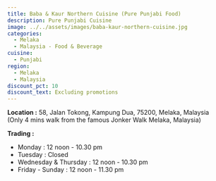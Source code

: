 ```yaml
---
title: Baba & Kaur Northern Cuisine (Pure Punjabi Food)
description: Pure Punjabi Cuisine
image: ../../assets/images/baba-kaur-northern-cuisine.jpg
categories:
  - Melaka
  - Malaysia - Food & Beverage
cuisine:
  - Punjabi
region:
  - Melaka
  - Malaysia
discount_pct: 10
discount_text: Excluding promotions
---
```

**Location :** 58, Jalan Tokong, Kampung Dua, 75200, Melaka, Malaysia\
(Only 4 mins walk from the famous Jonker Walk Melaka, Malaysia)

**Trading :**

* Monday : 12 noon - 10.30 pm
* Tuesday : Closed
* Wednesday & Thursday : 12 noon - 10.30 pm
* Friday - Sunday : 12 noon - 11.30 pm

